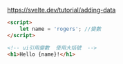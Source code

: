

https://svelte.dev/tutorial/adding-data

```html
<script>
    let name = 'rogers'; //變數
</script>

<!-- ui引用變數  使用大括號  -->
<h1>Hello {name}!</h1>
```